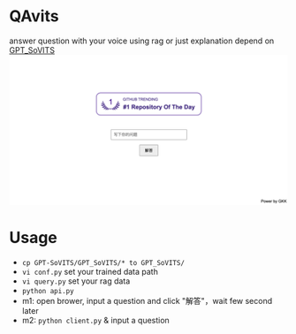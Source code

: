 # QAvits
answer  question  with your voice using rag or just explanation
depend on [GPT_SoVITS](https://github.com/RVC-Boss/GPT-SoVITS)
![](img/main.png) 


# Usage
- `cp GPT-SoVITS/GPT_SoVITS/* to GPT_SoVITS/` 
- `vi conf.py` set your trained data path
- `vi query.py` set your rag data
- `python api.py`
- m1: open brower, input a question and click "解答"，wait few second later
- m2: `python client.py` & input a question